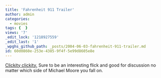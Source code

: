 ```yaml
---
title: 'Fahrenheit 911 Trailer'
author: admin
categories:
  - movies
tags: {  }
views: '7'
_edit_lock: '1218927559'
_edit_last: '1'
_wpghs_github_path: _posts/2004-06-03-fahrenheit-911-trailer.md
id: 60d0860e-253e-4385-9f4f-5e99d8605e8e
---
```

<p><a href="http://www.fahrenheit911.com/trailer/">Clickity clickity.</a>  Sure to be an interesting flick and good for discussion no matter which side of Michael Moore you fall on.</p>
